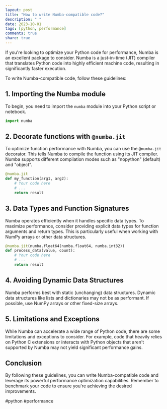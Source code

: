 ```yaml
---
layout: post
title: "How to write Numba-compatible code?"
description: " "
date: 2023-10-01
tags: [python, performance]
comments: true
share: true
---
```


If you're looking to optimize your Python code for performance, Numba is an excellent package to consider. Numba is a just-in-time (JIT) compiler that translates Python code into highly efficient machine code, resulting in significantly faster execution.

To write Numba-compatible code, follow these guidelines:

## 1. Importing the Numba module

To begin, you need to import the `numba` module into your Python script or notebook.

```python
import numba
```

## 2. Decorate functions with `@numba.jit`

To optimize function performance with Numba, you can use the `@numba.jit` decorator. This tells Numba to compile the function using its JIT compiler. Numba supports different compilation modes such as "nopython" (default) and "object".

```python
@numba.jit
def my_function(arg1, arg2):
    # Your code here
    # ...
    return result
```

## 3. Data Types and Function Signatures

Numba operates efficiently when it handles specific data types. To maximize performance, consider providing explicit data types for function arguments and return types. This is particularly useful when working with NumPy arrays or other data structures.

```python
@numba.jit(numba.float64(numba.float64, numba.int32))
def process_data(value, count):
    # Your code here
    # ...
    return result
```

## 4. Avoiding Dynamic Data Structures

Numba performs best with static (unchanging) data structures. Dynamic data structures like lists and dictionaries may not be as performant. If possible, use NumPy arrays or other fixed-size arrays.

## 5. Limitations and Exceptions

While Numba can accelerate a wide range of Python code, there are some limitations and exceptions to consider. For example, code that heavily relies on Python C extensions or interacts with Python objects that aren't supported by Numba may not yield significant performance gains.

## Conclusion

By following these guidelines, you can write Numba-compatible code and leverage its powerful performance optimization capabilities. Remember to benchmark your code to ensure you're achieving the desired improvements.

#python #performance